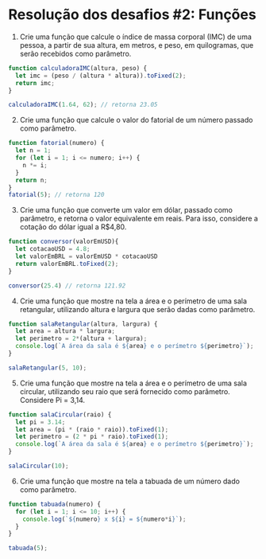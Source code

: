 # Resolução dos desafios #2: Funções

1. Crie uma função que calcule o índice de massa corporal (IMC) de uma pessoa, a partir de sua altura, em metros, e peso, em quilogramas, que serão recebidos como parâmetro.

```javascript
function calculadoraIMC(altura, peso) {
  let imc = (peso / (altura * altura)).toFixed(2);
  return imc;
}

calculadoraIMC(1.64, 62); // retorna 23.05

```

2. Crie uma função que calcule o valor do fatorial de um número passado como parâmetro.
```javascript
function fatorial(numero) {
  let n = 1;
  for (let i = 1; i <= numero; i++) {
    n *= i;
  }
  return n;
}
fatorial(5); // retorna 120
```

3. Crie uma função que converte um valor em dólar, passado como parâmetro, e retorna o valor equivalente em reais. Para isso, considere a cotação do dólar igual a R$4,80.
```javascript
function conversor(valorEmUSD){
  let cotacaoUSD = 4.8;
  let valorEmBRL = valorEmUSD * cotacaoUSD
  return valorEmBRL.toFixed(2);
}

conversor(25.4) // retorna 121.92
```

4. Crie uma função que mostre na tela a área e o perímetro de uma sala retangular, utilizando altura e largura que serão dadas como parâmetro.
```javascript
function salaRetangular(altura, largura) {
  let area = altura * largura;
  let perimetro = 2*(altura + largura);
  console.log(`A área da sala é ${area} e o perímetro ${perimetro}`);
}

salaRetangular(5, 10);
```

5. Crie uma função que mostre na tela a área e o perímetro de uma sala circular, utilizando seu raio que será fornecido como parâmetro. Considere Pi = 3,14.
```javascript
function salaCircular(raio) {
  let pi = 3.14;
  let area = (pi * (raio * raio)).toFixed(1);
  let perimetro = (2 * pi * raio).toFixed(1);
  console.log(`A área da sala é ${area} e o perímetro ${perimetro}`);
}

salaCircular(10);
```

6. Crie uma função que mostre na tela a tabuada de um número dado como parâmetro.
```javascript
function tabuada(numero) {
  for (let i = 1; i <= 10; i++) {
    console.log(`${numero} x ${i} = ${numero*i}`);
  }
}

tabuada(5);
```
